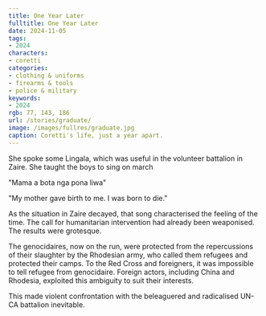 ```yaml
---
title: One Year Later
fulltitle: One Year Later
date: 2024-11-05
tags:
- 2024
characters:
- coretti
categories:
- clothing & uniforms
- firearms & tools
- police & military
keywords:
- 2024
rgb: 77, 143, 186
url: /stories/graduate/
image: /images/fullres/graduate.jpg
caption: Coretti's life, just a year apart.
---
```

She spoke some Lingala, which was useful in the volunteer battalion in Zaire. She taught the boys to sing on march

"Mama a bota nga pona liwa"

"My mother gave birth to me. I was born to die."

As the situation in Zaire decayed, that song characterised the feeling of the time. The call for humanitarian intervention had already been weaponised. The results were grotesque.

The genocidaires, now on the run, were protected from the repercussions of their slaughter by the Rhodesian army, who called them refugees and protected their camps. To the Red Cross and foreigners, it was impossible to tell refugee from genocidaire. Foreign actors, including China and Rhodesia, exploited this ambiguity to suit their interests.

This made violent confrontation with the beleaguered and radicalised UN-CA battalion inevitable.